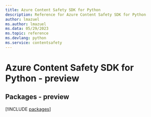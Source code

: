 ```yaml
---
title: Azure Content Safety SDK for Python
description: Reference for Azure Content Safety SDK for Python
author: lmazuel
ms.author: lmazuel
ms.data: 05/29/2023
ms.topic: reference
ms.devlang: python
ms.service: contentsafety
---
```

# Azure Content Safety SDK for Python - preview
## Packages - preview
[!INCLUDE [packages](content-safety-index.md)]